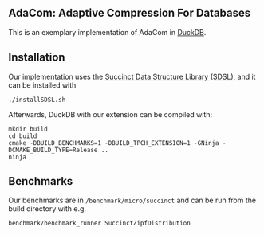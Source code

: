 ## AdaCom: Adaptive Compression For Databases
This is an exemplary implementation of AdaCom in [DuckDB](https://github.com/duckdb/duckdb).

## Installation
Our implementation uses the [Succinct Data Structure Library (SDSL)](https://github.com/simongog/sdsl-lite/), and it can be installed with

```shell
./installSDSL.sh
```

Afterwards, DuckDB with our extension can be compiled with:

```shell
mkdir build
cd build
cmake -DBUILD_BENCHMARKS=1 -DBUILD_TPCH_EXTENSION=1 -GNinja -DCMAKE_BUILD_TYPE=Release ..
ninja
```

## Benchmarks
Our benchmarks are in `/benchmark/micro/succinct` and can be run from the build directory with e.g.

```shell
benchmark/benchmark_runner SuccinctZipfDistribution
```